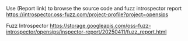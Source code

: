 Use (Report link) to browse the source code and fuzz introspector report https://introspector.oss-fuzz.com/project-profile?project=opensips

Fuzz Introspector
https://storage.googleapis.com/oss-fuzz-introspector/opensips/inspector-report/20250411/fuzz_report.html

